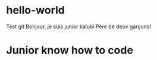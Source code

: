 # hello-world
Test git
Bonjour, je suis junior kalubi Père de deux garçons!
<!DOCTYPE html>
<html>
  <head>
    <meta name="viewport" content="width=device-width, initial-scale=1.0" />
    <title>SALUT LES GENS</title>
    <meta name="description" content="description"/>
    <meta name="author" content="author" />
    <meta name="keywords" content="keywords" />
    <link rel="stylesheet" href="./stylesheet.css" type="text/css" />
    <style type="text/css">.body { width: auto; }</style>
  </head>
  <body>
<h1>Junior know how to code</h1>
  </body>
</html>

